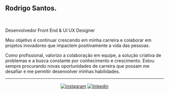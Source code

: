 ## Rodrigo Santos.
<br />

<span>Desenvolvedor Front End & UI UX Designer</span>

<span>Meu objetivo é continuar crescendo em minha carreira e colaborar em projetos inovadores que impactem positivamente a vida das pessoas.</span>

<span>Como profissional, valorizo a colaboração em equipe, a solução criativa de problemas e a busca constante por conhecimento e crescimento. Estou sempre procurando novas oportunidades de carreira que possam me desafiar e me permitir desenvolver minhas habilidades.</span>

<hr />
<p align="center"> 
  <a href="https://instagram.com/rodrigosantosdev"><img align="center" src="https://img.shields.io/badge/rodrigosantosdev-05122A?style=flat&logo=instagram" alt="instagram"/></a>
   <a href="https://linkedin.com/in/rodrigosantosdev"><img align="center" src="https://img.shields.io/badge/rodrigosantosdev-05122A?style=flat&logo=linkedin" alt="linkedin"/></a>
</p>
